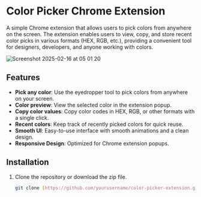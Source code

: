 # Color Picker Chrome Extension

A simple Chrome extension that allows users to pick colors from anywhere on the screen. The extension enables users to view, copy, and store recent color picks in various formats (HEX, RGB, etc.), providing a convenient tool for designers, developers, and anyone working with colors.


![Screenshot 2025-02-16 at 05 01 20](https://github.com/user-attachments/assets/ad9d3a09-8502-441d-a97c-430c136eb1f5)


## Features

- **Pick any color**: Use the eyedropper tool to pick colors from anywhere on your screen.
- **Color preview**: View the selected color in the extension popup.
- **Copy color values**: Copy color codes in HEX, RGB, or other formats with a single click.
- **Recent colors**: Keep track of recently picked colors for quick reuse.
- **Smooth UI**: Easy-to-use interface with smooth animations and a clean design.
- **Responsive Design**: Optimized for Chrome extension popups.

## Installation

1. Clone the repository or download the zip file.
   ```bash
   git clone [https://github.com/yourusername/color-picker-extension.git](https://github.com/SethumR/Colour-Picker-Extention.git)
